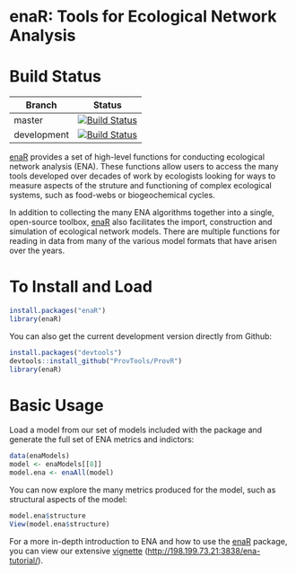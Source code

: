 enaR: Tools for Ecological Network Analysis
===========================================

Build Status
============

 | Branch      |Status                                                                                                      |
 |-------------|------------------------------------------------------------------------------------------------------------|
 | master      | [![Build Status](https://travis-ci.org/SEELab/enaR.svg?branch=master)](https://travis-ci.org/SEELab/enaR)  |
 | development | [![Build Status](https://travis-ci.org/SEELab/enaR.svg?branch=develop)](https://travis-ci.org/SEELab/enaR) |


[enaR](https://cran.r-project.org/package=enaR) provides a set of
high-level functions for conducting ecological network analysis
(ENA). These functions allow users to access the many tools developed
over decades of work by ecologists looking for ways to measure aspects
of the struture and functioning of complex ecological systems, such as
food-webs or biogeochemical cycles. 

In addition to collecting the many ENA algorithms together into a
single, open-source toolbox,
[enaR](https://cran.r-project.org/package=enaR) also facilitates the
import, construction and simulation of ecological network
models. There are multiple functions for reading in data from many of
the various model formats that have arisen over the years.


To Install and Load
===================

```R
install.packages("enaR")
library(enaR)
```

You can also get the current development version directly from Github:

```R
install.packages("devtools")
devtools::install_github("ProvTools/ProvR")
library(enaR)
```

Basic Usage
===========

Load a model from our set of models included with the package and
generate the full set of ENA metrics and indictors:

```R
data(enaModels)
model <- enaModels[[8]]
model.ena <- enaAll(model)
```

You can now explore the many metrics produced for the model, such as
structural aspects of the model:

```R
model.ena$structure
View(model.ena$structure)
```

For a more in-depth introduction to ENA and how to use the
[enaR](https://cran.r-project.org/package=enaR) package, you can view
our extensive [vignette](http://198.199.73.21:3838/ena-tutorial/)
(http://198.199.73.21:3838/ena-tutorial/).

